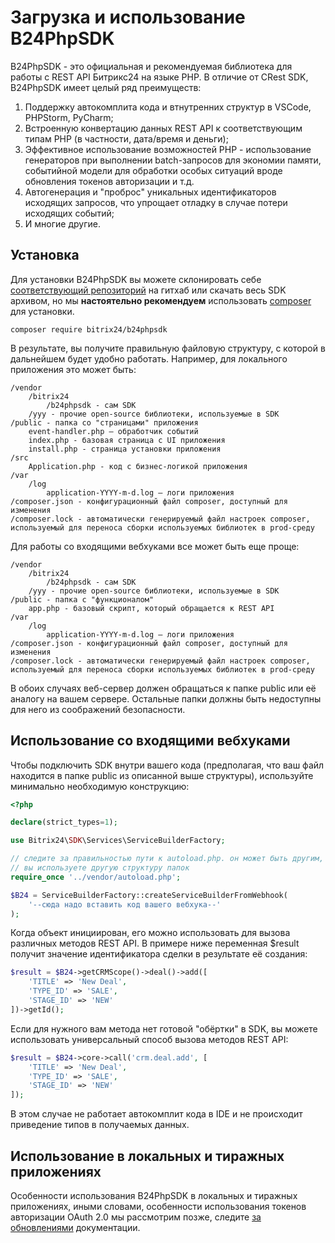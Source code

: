# Загрузка и использование B24PhpSDK

B24PhpSDK - это официальная и рекомендуемая библиотека для работы с REST API Битрикс24 на языке PHP. В отличие от CRest SDK, B24PhpSDK имеет целый ряд преимуществ:

1. Поддержку автокомплита кода и втнутренних структур в VSCode, PHPStorm, PyCharm;
2. Встроенную конвертацию данных REST API к соответствующим типам PHP (в частности, дата/время и деньги);
3. Эффективное использование возможностей PHP - использование генераторов при выполнении batch-запросов для экономии памяти, событийной модели для обработки особых ситуаций вроде обновления токенов авторизации и т.д.
4. Автогенерация и "проброс" уникальных идентификаторов исходящих запросов, что упрощает отладку в случае потери исходящих событий;
5. И многие другие.

## Установка

Для установки B24PhpSDK вы можете склонировать себе [соответствующий репозиторий](https://github.com/bitrix24/b24phpsdk) на гитхаб или скачать весь SDK архивом, но мы **настоятельно рекомендуем** использовать [composer](https://getcomposer.org/doc/00-intro.md) для установки.

```
composer require bitrix24/b24phpsdk
```

В результате, вы получите правильную файловую структуру, с которой в дальнейшем будет удобно работать. Например, для локального приложения это может быть:

```
/vendor
    /bitrix24
        /b24phpsdk - сам SDK
    /yyy - прочие open-source библиотеки, используемые в SDK
/public - папка со "страницами" приложения
    event-handler.php – обработчик событий         
    index.php - базовая страница с UI приложения
    install.php - страница установки приложения
/src
    Application.php - код с бизнес-логикой приложения         
/var
    /log
        application-YYYY-m-d.log – логи приложения
/composer.json - конфигурационный файл composer, доступный для изменения
/composer.lock - автоматически генерируемый файл настроек composer, используемый для переноса сборки используемых библиотек в prod-среду
```

Для работы со входящими вебхуками все может быть еще проще:

```
/vendor
    /bitrix24
        /b24phpsdk - сам SDK
    /yyy - прочие open-source библиотеки, используемые в SDK
/public - папка с "функционалом"  
    app.php - базовый скрипт, который обращается к REST API        
/var
    /log
        application-YYYY-m-d.log – логи приложения
/composer.json - конфигурационный файл composer, доступный для изменения
/composer.lock - автоматически генерируемый файл настроек composer, используемый для переноса сборки используемых библиотек в prod-среду
```

В обоих случаях веб-сервер должен обращаться к папке public или её аналогу на вашем сервере. Остальные папки должны быть недоступны для него из соображений безопасности.

## Использование со входящими вебхуками

Чтобы подключить SDK внутри вашего кода (предполагая, что ваш файл находится в папке public из описанной выше структуры), используйте минимально необходимую конструкцию:

```php
<?php

declare(strict_types=1);

use Bitrix24\SDK\Services\ServiceBuilderFactory;

// следите за правильностью пути к autoload.php. он может быть другим, если
// вы используете другую структуру папок 
require_once '../vendor/autoload.php'; 

$B24 = ServiceBuilderFactory::createServiceBuilderFromWebhook(
    '--сюда надо вставить код вашего вебхука--'
);
```

Когда объект инициирован, его можно использовать для вызова различных методов REST API. В примере ниже переменная $result получит значение идентификатора сделки в результате её создания:

```php
$result = $B24->getCRMScope()->deal()->add([
    'TITLE' => 'New Deal',
    'TYPE_ID' => 'SALE',
    'STAGE_ID' => 'NEW'
])->getId();
```

Если для нужного вам метода нет готовой "обёртки" в SDK, вы можете использовать универсальный способ вызова методов REST API:

```php
$result = $B24->core->call('crm.deal.add', [
    'TITLE' => 'New Deal',
    'TYPE_ID' => 'SALE',
    'STAGE_ID' => 'NEW'
]);
```

В этом случае не работает автокомплит кода в IDE и не происходит приведение типов в получаемых данных.

## Использование в локальных и тиражных приложениях

Особенности использования B24PhpSDK в локальных и тиражных приложениях, иными словами, особенности использования токенов авторизации OAuth 2.0 мы рассмотрим позже, следите [за обновлениями](../../whats-new.md) документации.
